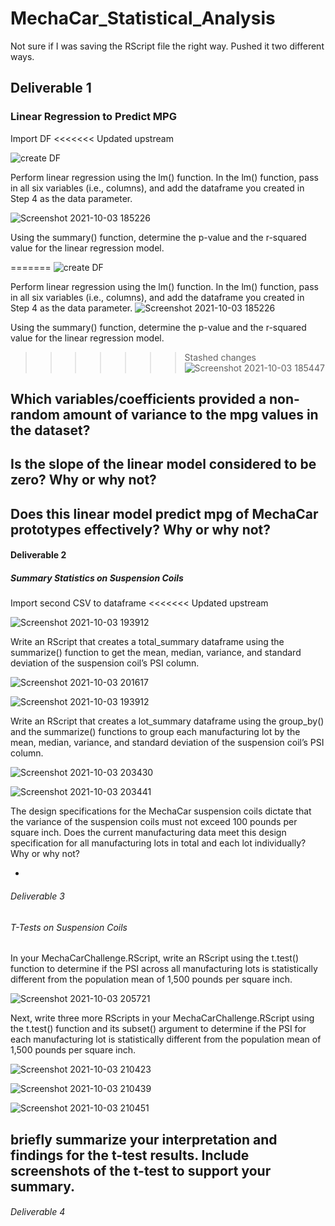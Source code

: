 # MechaCar_Statistical_Analysis
Not sure if I was saving the RScript file the right way. Pushed it two different ways.

## Deliverable 1
### Linear Regression to Predict MPG
Import DF
<<<<<<< Updated upstream

![create DF](https://user-images.githubusercontent.com/85597990/135775949-d8e23167-b4ae-4481-b1d1-cf69c32a1100.png)

Perform linear regression using the lm() function. In the lm() function, pass in all six variables (i.e., columns), and add the dataframe you created in Step 4 as the data parameter.

![Screenshot 2021-10-03 185226](https://user-images.githubusercontent.com/85597990/135777663-7a2c9b2c-dc74-40f1-a36f-97542eb58ce1.png)

Using the summary() function, determine the p-value and the r-squared value for the linear regression model.

=======
![create DF](https://user-images.githubusercontent.com/85597990/135775949-d8e23167-b4ae-4481-b1d1-cf69c32a1100.png)

Perform linear regression using the lm() function. In the lm() function, pass in all six variables (i.e., columns), and add the dataframe you created in Step 4 as the data parameter.
![Screenshot 2021-10-03 185226](https://user-images.githubusercontent.com/85597990/135777663-7a2c9b2c-dc74-40f1-a36f-97542eb58ce1.png)

Using the summary() function, determine the p-value and the r-squared value for the linear regression model.
>>>>>>> Stashed changes
![Screenshot 2021-10-03 185447](https://user-images.githubusercontent.com/85597990/135777719-58070ec3-0ca9-486c-a86e-f8b22508c9a2.png)

Which variables/coefficients provided a non-random amount of variance to the mpg values in the dataset?
- 
Is the slope of the linear model considered to be zero? Why or why not?
-
Does this linear model predict mpg of MechaCar prototypes effectively? Why or why not?
-

#### Deliverable 2
##### Summary Statistics on Suspension Coils
Import second CSV to dataframe
<<<<<<< Updated upstream

![Screenshot 2021-10-03 193912](https://user-images.githubusercontent.com/85597990/135779181-c74b05e0-001c-4fd4-bdae-b8c82e3fec33.png)

Write an RScript that creates a total_summary dataframe using the summarize() function to get the mean, median, variance, and standard deviation of the suspension coil’s PSI column.

![Screenshot 2021-10-03 201617](https://user-images.githubusercontent.com/85597990/135780589-427df1e0-9f27-4e7f-92a7-687db5052aca.png)

![Screenshot 2021-10-03 193912](https://user-images.githubusercontent.com/85597990/135780593-2f9b6914-d43d-48e8-8239-560474421193.png)

Write an RScript that creates a lot_summary dataframe using the group_by() and the summarize() functions to group each manufacturing lot by the mean, median, variance, and standard deviation of the suspension coil’s PSI column.

![Screenshot 2021-10-03 203430](https://user-images.githubusercontent.com/85597990/135781506-7314252b-5b47-434b-a713-290d1ba9168c.png)

![Screenshot 2021-10-03 203441](https://user-images.githubusercontent.com/85597990/135781511-2d2f392c-35f3-44b7-a42c-561e872075fc.png)

The design specifications for the MechaCar suspension coils dictate that the variance of the suspension coils must not exceed 100 pounds per square inch. Does the current manufacturing data meet this design specification for all manufacturing lots in total and each lot individually? Why or why not?

-

###### Deliverable 3
###### T-Tests on Suspension Coils
In your MechaCarChallenge.RScript, write an RScript using the t.test() function to determine if the PSI across all manufacturing lots is statistically different from the population mean of 1,500 pounds per square inch.

![Screenshot 2021-10-03 205721](https://user-images.githubusercontent.com/85597990/135782916-3dec75dc-4379-41d1-8bf2-3929c2e16931.png)

Next, write three more RScripts in your MechaCarChallenge.RScript using the t.test() function and its subset() argument to determine if the PSI for each manufacturing lot is statistically different from the population mean of 1,500 pounds per square inch.

![Screenshot 2021-10-03 210423](https://user-images.githubusercontent.com/85597990/135783317-99fac51a-2ab7-4344-b71b-18ee21e99a2e.png)

![Screenshot 2021-10-03 210439](https://user-images.githubusercontent.com/85597990/135783329-25aa39f4-afb4-4b19-8842-ab920ae5ec7e.png)

![Screenshot 2021-10-03 210451](https://user-images.githubusercontent.com/85597990/135783339-2921fadb-b4bd-41eb-978e-7db2d953a4d9.png)

briefly summarize your interpretation and findings for the t-test results. Include screenshots of the t-test to support your summary.
-

###### Deliverable 4

